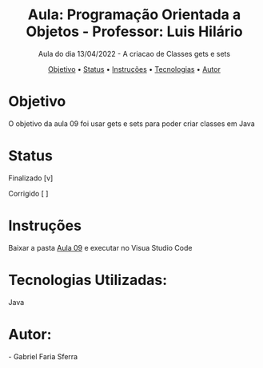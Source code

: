 <h1 align="center">Aula: Programação Orientada a Objetos - Professor: Luis Hilário</h1>
<p align="center">Aula do dia 13/04/2022 - A criacao de Classes gets e sets</p>
<p align="center">
<a href="#objetivo">Objetivo</a> •
<a href="status">Status</a> • 
<a href="#instrucoes">Instruções</a> • 
<a href="#tecnologias">Tecnologias</a> • 
<a href="#autor">Autor</a> 
</p>
<div id="objetivo">
  <h1>Objetivo</h1>
  <p>O objetivo da aula 09 foi usar gets e sets para poder criar classes em Java</p>
<div id="status">
  <h1>Status</h1>
  <p>Finalizado [v]</p>
  <p>Corrigido [ ]</p>
<div id="instrucoes">
  <h1>Instruções</h1>
  <p>Baixar a pasta <a href="https://github.com/Hyperzinhu/aula-ob/tree/main/aula09">Aula 09</a> e executar no Visua Studio Code</p>
<div id="tecnologias">
  <h1>Tecnologias Utilizadas:</h1>
  <p>Java</p>
<div id="autor">
  <h1>Autor:</h1>
  <p>- Gabriel Faria Sferra </p>
